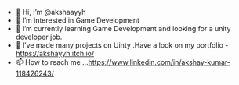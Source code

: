 - 👋 Hi, I’m @akshaayyh
- 👀 I’m interested in Game Development
- 🌱 I’m currently learning Game Development and looking for a unity developer job.
- 💞️ I've made many projects on Uinty .Have a look on my portfolio -https://akshayyh.itch.io/
- 📫 How to reach me ...https://www.linkedin.com/in/akshay-kumar-118426243/

<!---
akshaayyh/akshaayyh is a ✨ special ✨ repository because its `README.md` (this file) appears on your GitHub profile.
You can click the Preview link to take a look at your changes.
--->
